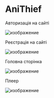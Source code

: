 # AniThief

Авторизація на сайті 

![изображение](https://user-images.githubusercontent.com/94782611/223472788-98bdc407-9bb1-42e4-ae29-4248543134d6.png)

Реєстрація на сайті 

![изображение](https://user-images.githubusercontent.com/94782611/223472848-cfe96b78-e765-4ebf-b7be-a54bdd95ae3c.png)

Головна сторінка 

![изображение](https://user-images.githubusercontent.com/94782611/223472389-a313667b-1f39-43b4-87f3-a1b7e9c63af6.png)

Плеер

![изображение](https://user-images.githubusercontent.com/94782611/223472550-ab220258-1e97-4b8d-8240-edf5c45f96d6.png)
